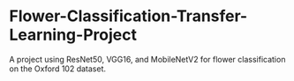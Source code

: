 # Flower-Classification-Transfer-Learning-Project
A project using ResNet50, VGG16, and MobileNetV2 for flower classification on the Oxford 102 dataset.
